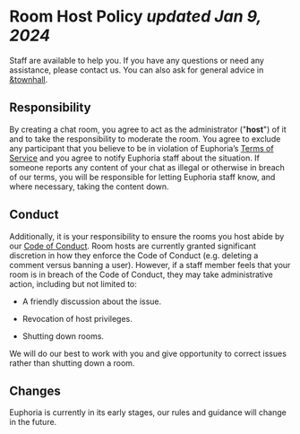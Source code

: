 # Room Host Policy  *updated Jan 9, 2024*


Staff are available to help you. If you have any questions or need any
assistance, please contact us. You can also ask for general advice in
[&townhall](/room/townhall).


## Responsibility

By creating a chat room, you agree to act as the administrator ("**host**") of
it and to take the responsibility to moderate the room. You agree to exclude
any participant that you believe to be in violation of Euphoria’s
[Terms of Service](/about/terms) and you agree to notify Euphoria staff about
the situation. If someone reports any content of your chat as illegal or
otherwise in breach of our terms, you will be responsible for letting Euphoria
staff know, and where necessary, taking the content down.


## Conduct

Additionally, it is your responsibility to ensure the rooms you host abide by
our [Code of Conduct](/about/conduct). Room hosts are currently granted
significant discretion in how they enforce the Code of Conduct (e.g. deleting
a comment versus banning a user). However, if a staff member feels that your
room is in breach of the Code of Conduct, they may take administrative action,
including but not limited to:

 * A friendly discussion about the issue.

 * Revocation of host privileges.

 * Shutting down rooms.

We will do our best to work with you and give opportunity to correct issues
rather than shutting down a room.


## Changes

Euphoria is currently in its early stages, our rules and guidance will change
in the future.
